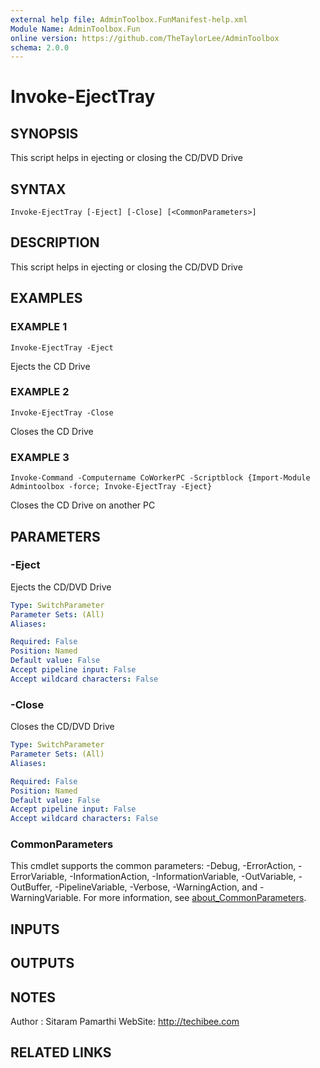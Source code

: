 ```yaml
---
external help file: AdminToolbox.FunManifest-help.xml
Module Name: AdminToolbox.Fun
online version: https://github.com/TheTaylorLee/AdminToolbox
schema: 2.0.0
---
```


# Invoke-EjectTray

## SYNOPSIS
This script helps in ejecting or closing the CD/DVD Drive

## SYNTAX

```
Invoke-EjectTray [-Eject] [-Close] [<CommonParameters>]
```

## DESCRIPTION
This script helps in ejecting or closing the CD/DVD Drive

## EXAMPLES

### EXAMPLE 1
```
Invoke-EjectTray -Eject
```

Ejects the CD Drive

### EXAMPLE 2
```
Invoke-EjectTray -Close
```

Closes the CD Drive

### EXAMPLE 3
```
Invoke-Command -Computername CoWorkerPC -Scriptblock {Import-Module Admintoolbox -force; Invoke-EjectTray -Eject}
```

Closes the CD Drive on another PC

## PARAMETERS

### -Eject
Ejects the CD/DVD Drive

```yaml
Type: SwitchParameter
Parameter Sets: (All)
Aliases:

Required: False
Position: Named
Default value: False
Accept pipeline input: False
Accept wildcard characters: False
```

### -Close
Closes the CD/DVD Drive

```yaml
Type: SwitchParameter
Parameter Sets: (All)
Aliases:

Required: False
Position: Named
Default value: False
Accept pipeline input: False
Accept wildcard characters: False
```

### CommonParameters
This cmdlet supports the common parameters: -Debug, -ErrorAction, -ErrorVariable, -InformationAction, -InformationVariable, -OutVariable, -OutBuffer, -PipelineVariable, -Verbose, -WarningAction, and -WarningVariable. For more information, see [about_CommonParameters](http://go.microsoft.com/fwlink/?LinkID=113216).

## INPUTS

## OUTPUTS

## NOTES
Author : Sitaram Pamarthi
WebSite: http://techibee.com

## RELATED LINKS
